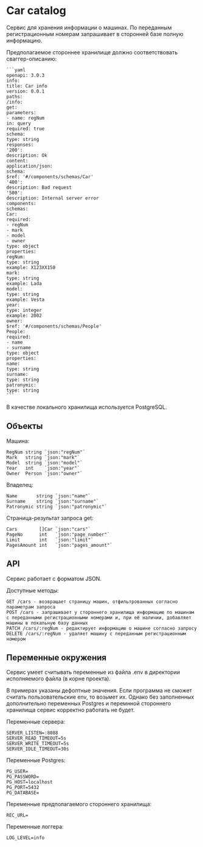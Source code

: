 # Car catalog
Сервис для хранения информации о машинах. По переданным регистрационным номерам запрашивает в сторонней базе полную информацию. 

Предполагаемое стороннее хранилище должно соответствовать сваггер-описанию:

    ```yaml
    openapi: 3.0.3
    info:
    title: Car info
    version: 0.0.1
    paths:
    /info:
    get:
    parameters:
    - name: regNum
    in: query
    required: true
    schema:
    type: string
    responses:
    '200':
    description: Ok
    content:
    application/json:
    schema:
    $ref: '#/components/schemas/Car'
    '400':
    description: Bad request
    '500':
    description: Internal server error
    components:
    schemas:
    Car:
    required:
    - regNum
    - mark
    - model
    - owner
    type: object
    properties:
    regNum:
    type: string
    example: X123XX150
    mark:
    type: string
    example: Lada
    model:
    type: string
    example: Vesta
    year:
    type: integer
    example: 2002
    owner:
    $ref: '#/components/schemas/People'
    People:
    required:
    - name
    - surname
    type: object
    properties:
    name:
    type: string
    surname:
    type: string
    patronymic:
    type: string
    ```


В качестве локального хранилища используется PostgreSQL.

## Объекты

Машина:

    RegNum string `json:"regNum"`
	Mark   string `json:"mark"`
	Model  string `json:"model"`
	Year   int    `json:"year"`
	Owner  Person `json:"owner"`

Владелец:

    Name       string `json:"name"`
	Surname    string `json:"surname"`
	Patronymic string `json:"patronymic"`

Страница-результат запроса get:

    Cars        []Car `json:"cars"`
	PageNo      int   `json:"page_number"`
	Limit       int   `json:"limit"`
	PagesAmount int   `json:"pages_amount"`

## API
Сервис работает с форматом JSON.

Доступные методы:

    GET /cars - возвращает страницу машин, отфильтрованных согласно параметрам запроса
	POST /cars - запрашивает у стороннего хранилища информацию по машинам с переданными регистрационными номерами и, при её наличии, добавляет машины в локальную базу данных
	PATCH /cars/:regNum - редактирует информацию о машине согласно запросу
	DELETE /cars/:regNum - удаляет машину с переданным регистрационным номером

## Переменные окружения

Сервис умеет считывать переменные из файла .env в директории исполняемого файла (в корне проекта).

В примерах указаны дефолтные значения. Если программа не сможет считать пользовательские env, то возьмет их.
Однако без заполненных дополнительно переменных Postgres и перемнной стороннего хранилища сервис корректно работать не будет.

Переменные сервера:

    SERVER_LISTEN=:8088
    SERVER_READ_TIMEOUT=5s
    SERVER_WRITE_TIMEOUT=5s
    SERVER_IDLE_TIMEOUT=30s

Переменные Postgres:

    PG_USER=
	PG_PASSWORD=
	PG_HOST=localhost
	PG_PORT=5432
	PG_DATABASE=

Переменные предполагаемого стороннего хранилища:

    REC_URL=

Переменные логгера:

    LOG_LEVEL=info